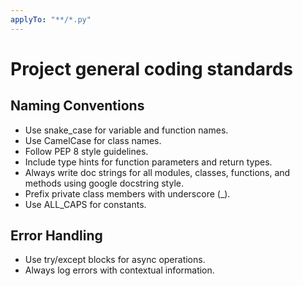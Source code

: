 ```yaml
---
applyTo: "**/*.py"
---
```


# Project general coding standards

## Naming Conventions

- Use snake_case for variable and function names.
- Use CamelCase for class names.
- Follow PEP 8 style guidelines.
- Include type hints for function parameters and return types.
- Always write doc strings for all modules, classes, functions, and methods using google docstring style.
- Prefix private class members with underscore (\_).
- Use ALL_CAPS for constants.

## Error Handling

- Use try/except blocks for async operations.
- Always log errors with contextual information.
